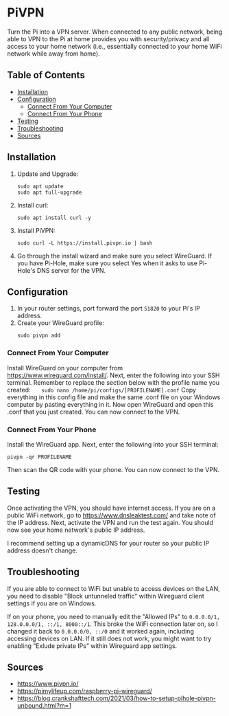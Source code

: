 # PiVPN

Turn the Pi into a VPN server. When connected to any public network, being able to VPN to the Pi at home provides you with security/privacy and all access to your home network (i.e., essentially connected to your home WiFi network while away from home).

## Table of Contents

- [Installation](#installation)
- [Configuration](#configuration)
  - [Connect From Your Computer](#connect-from-your-computer)
  - [Connect From Your Phone](#connect-from-your-phone)
- [Testing](#testing)
- [Troubleshooting](#troubleshooting)
- [Sources](#sources)

## Installation

1. Update and Upgrade:
   ```
   sudo apt update
   sudo apt full-upgrade
   ```
2. Install curl:
   ```
   sudo apt install curl -y
   ```
3. Install PiVPN:
   ```
   sudo curl -L https://install.pivpn.io | bash
   ```
4. Go through the install wizard and make sure you select WireGuard. If you have Pi-Hole, make sure you select Yes when it asks to use Pi-Hole's DNS server for the VPN.

## Configuration

1. In your router settings, port forward the port `51820` to your Pi's IP address.
2. Create your WireGuard profile:
   ```
   sudo pivpn add
   ```

### Connect From Your Computer

Install WireGuard on your computer from https://www.wireguard.com/install/. Next, enter the following into your SSH terminal. Remember to replace the section below with the profile name you created:
`    sudo nano /home/pi/configs/[PROFILENAME].conf
   `
Copy everything in this config file and make the same .conf file on your Windows computer by pasting everything in it. Now open WireGuard and open this .conf that you just created. You can now connect to the VPN.

### Connect From Your Phone

Install the WireGuard app. Next, enter the following into your SSH terminal:

```
pivpn -qr PROFILENAME
```

Then scan the QR code with your phone. You can now connect to the VPN.

## Testing

Once activating the VPN, you should have internet access. If you are on a public WiFi network, go to https://www.dnsleaktest.com/ and take note of the IP address. Next, activate the VPN and run the test again. You should now see your home network's public IP address.

I recommend setting up a dynamicDNS for your router so your public IP address doesn't change.

## Troubleshooting

If you are able to connect to WiFi but unable to access devices on the LAN, you need to disable "Block untunneled traffic" within Wireguard client settings if you are on Windows.

If on your phone, you need to manually edit the "Allowed IPs" to `0.0.0.0/1, 128.0.0.0/1, ::/1, 8000::/1`. This broke the WiFi connection later on, so I changed it back to `0.0.0.0/0, ::/0` and it worked again, including accessing devices on LAN. If it still does not work, you might want to try enabling “Exlude private IPs” within Wireguard app settings.

## Sources

- https://www.pivpn.io/
- https://pimylifeup.com/raspberry-pi-wireguard/
- https://blog.crankshafttech.com/2021/03/how-to-setup-pihole-pivpn-unbound.html?m=1
